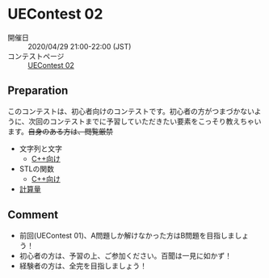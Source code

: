 # UEContest 02
<dl>
  <dt>開催日</dt>
  <dd>2020/04/29 21:00-22:00 (JST)</dd>
  <dt>コンテストページ</dt>
  <dd><a href="https://not-522.appspot.com/contest/4833554393464832">UEContest 02</a></dd>
</dl>

## Preparation
このコンテストは、初心者向けのコンテストです。初心者の方がつまづかないように、次回のコンテストまでに予習していただきたい要素をこっそり教えちゃいます。~~自身のある方は、閲覧厳禁~~

  * 文字列と文字
    - [C++向け](https://atcoder.jp/contests/APG4b/tasks/APG4b_m)
  * STLの関数
    - [C++向け](https://atcoder.jp/contests/APG4b/tasks/APG4b_o)
  * [計算量](https://qiita.com/drken/items/872ebc3a2b5caaa4a0d0)

## Comment
  * 前回(UEContest 01)、A問題しか解けなかった方はB問題を目指しましょう！
  * 初心者の方は、予習の上、ご参加ください。百聞は一見に如かず！
  * 経験者の方は、全完を目指しましょう！
